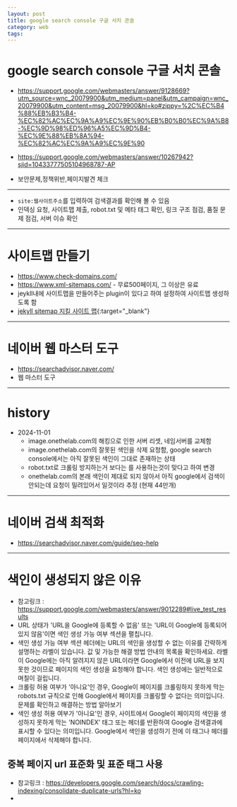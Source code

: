 ```yaml
---
layout: post
title: google search console 구글 서치 콘솔
category: web
tags: 
---
```


# google search console 구글 서치 콘솔
* <https://support.google.com/webmasters/answer/9128669?utm_source=wnc_20079900&utm_medium=panel&utm_campaign=wnc_20079900&utm_content=msg_20079900&hl=ko#zippy=%2C%EC%B4%88%EB%B3%B4-%EC%82%AC%EC%9A%A9%EC%9E%90%EB%B0%B0%EC%9A%B8-%EC%9D%98%ED%96%A5%EC%9D%B4-%EC%9E%88%EB%8A%94-%EC%82%AC%EC%9A%A9%EC%9E%90>

* <https://support.google.com/webmasters/answer/10267942?sjid=10433777505104968787-AP>
* 보안문제,정책위반,페이지발견 체크

---

* ```site:웹사이트주소```를 입력하여 검색결과를 확인해 볼 수 있음
* 인덱싱 요청, 사이트맵 제출, robot.txt 및 메타 태그 확인, 링크 구조 점검, 품질 문제 점검, 서버 이슈 확인

---

# 사이트맵 만들기
* <https://www.check-domains.com/>
* <https://www.xml-sitemaps.com/> - 무료500페이지, 그 이상은 유료
* jeykll내에 사이트맵을 만들어주는 plugin이 있다고 하여 설정하여 사이트맵 생성하도록 함
* [jekyll sitemap 지킬 사이트 맵](/blog/2024/11/06/jekyll_sitemap.html){:target="_blank"}

---

# 네이버 웹 마스터 도구
* <https://searchadvisor.naver.com/>
* 웹 마스터 도구

---

# history
* 2024-11-01 
  * image.onethelab.com의 해킹으로 인한 서버 리셋, 네임서버를 교체함
  * image.onethelab.com의 잘못된 색인을 삭제 요청함, google search console에서는 아직 잘못된 색인이 그대로 존재하는 상태
  * robot.txt로 크롤링 방지하는거 보다는 <noindex>를 사용하는것이 맞다고 하여 변경
  * onethelab.com의 본래 색인이 제대로 되지 않아서 아직 google에서 검색이 안되는데 요청이 밀려있어서 일것이라 추정 (현재 44만개)

---

# 네이버 검색 최적화
* <https://searchadvisor.naver.com/guide/seo-help>

---

# 색인이 생성되지 않은 이유
* 참고링크 : <https://support.google.com/webmasters/answer/9012289#live_test_results>
* URL 상태가 'URL을 Google에 등록할 수 없음' 또는 'URL이 Google에 등록되어 있지 않음'이면 색인 생성 가능 여부 섹션을 펼칩니다.
* 색인 생성 가능 여부 섹션 헤더에는 URL의 색인을 생성할 수 없는 이유를 간략하게 설명하는 라벨이 있습니다. 값 및 가능한 해결 방법 안내의 목록을 확인하세요. 라벨이 Google에는 아직 알려지지 않은 URL이라면 Google에서 이전에 URL을 보지 못한 것이므로 페이지의 색인 생성을 요청해야 합니다. 색인 생성에는 일반적으로 며칠이 걸립니다.
* 크롤링 허용 여부가 '아니요'인 경우, Google이 페이지를 크롤링하지 못하게 막는 robots.txt 규칙으로 인해 Google에서 페이지를 크롤링할 수 없다는 의미입니다. 문제를 확인하고 해결하는 방법 알아보기
* 색인 생성 허용 여부가 '아니요'인 경우, 사이트에서 Google이 페이지의 색인을 생성하지 못하게 막는 'NOINDEX' 태그 또는 헤더를 반환하여 Google 검색결과에 표시할 수 있다는 의미입니다. Google에서 색인을 생성하기 전에 이 태그나 헤더를 페이지에서 삭제해야 합니다.

## 중복 페이지 url 표준화 및 표준 태그 사용
* 참고링크 : <https://developers.google.com/search/docs/crawling-indexing/consolidate-duplicate-urls?hl=ko>
* 